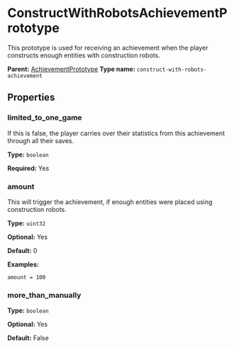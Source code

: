 # ConstructWithRobotsAchievementPrototype

This prototype is used for receiving an achievement when the player constructs enough entities with construction robots.

**Parent:** [AchievementPrototype](AchievementPrototype.md)
**Type name:** `construct-with-robots-achievement`

## Properties

### limited_to_one_game

If this is false, the player carries over their statistics from this achievement through all their saves.

**Type:** `boolean`

**Required:** Yes

### amount

This will trigger the achievement, if enough entities were placed using construction robots.

**Type:** `uint32`

**Optional:** Yes

**Default:** 0

**Examples:**

```
amount = 100
```

### more_than_manually

**Type:** `boolean`

**Optional:** Yes

**Default:** False

